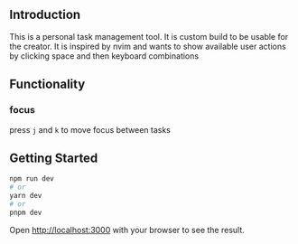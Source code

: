 ## Introduction

This is a personal task management tool. It is custom build to be usable for the creator.
It is inspired by nvim and wants to show available user actions by clicking space and then keyboard combinations

## Functionality

### focus

press `j` and `k` to move focus between tasks

## Getting Started

```bash
npm run dev
# or
yarn dev
# or
pnpm dev
```

Open [http://localhost:3000](http://localhost:3000) with your browser to see the result.
